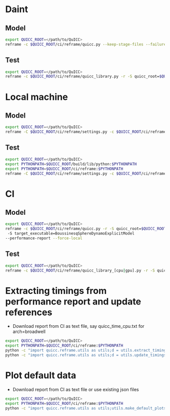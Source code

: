 # Daint
## Model
```sh
export QUICC_ROOT=</path/to/QuICC>
reframe -c $QUICC_ROOT/ci/reframe/quicc.py --keep-stage-files --failure-stats --performance-report --system daint:mc -r -p PrgEnv-gnu -S use_tool=none -S quicc_root=$QUICC_ROOT
```
## Test
```sh
export QUICC_ROOT=</path/to/QuICC>
reframe -c $QUICC_ROOT/ci/reframe/quicc_library.py -r -S quicc_root=$QUICC_ROOT --keep-stage-files --performance-report --force-local
```

# Local machine
## Model
```sh
export QUICC_ROOT=</path/to/QuICC>
reframe -C $QUICC_ROOT/ci/reframe/settings.py -c $QUICC_ROOT/ci/reframe/quicc.py -r -v -S quicc_root=$QUICC_ROOT --performance-report
```
## Test
```sh
export QUICC_ROOT=</path/to/QuICC>
export PYTHONPATH=$QUICC_ROOT/build/lib/python:$PYTHONPATH
export PYTHONPATH=$QUICC_ROOT/ci/reframe:$PYTHONPATH
reframe -C $QUICC_ROOT/ci/reframe/settings.py -c $QUICC_ROOT/ci/reframe/quicc_library_[cpu|gpu].py -r -S quicc_root=$QUICC_ROOT --performance-report --force-local --exec-policy=serial
```

# CI
## Model
```sh
export QUICC_ROOT=</path/to/QuICC>
reframe -c $QUICC_ROOT/ci/reframe/quicc.py -r -S quicc_root=$QUICC_ROOT
 -S target_executable=BoussinesqSphereDynamoExplicitModel
--performance-report --force-local
```
## Test
```sh
export QUICC_ROOT=</path/to/QuICC>
reframe -c $QUICC_ROOT/ci/reframe/quicc_library_[cpu|gpu].py -r -S quicc_root=$QUICC_ROOT --performance-report --force-local --exec-policy=serial
```

# Extracting timings from performance report and update references
- Download report from CI as text file, say quicc_time_cpu.txt for arch=broadwell
```sh
export QUICC_ROOT=</path/to/QuICC>
export PYTHONPATH=$QUICC_ROOT/ci/reframe:$PYTHONPATH
python -c "import quicc.reframe.utils as utils;d = utils.extract_timings('quicc_time_cpu.txt', 'broadwell');utils.write_timings('new_daint_mc_cpu.json', d)"
python -c "import quicc.reframe.utils as utils;d = utils.update_timings('new_daint_mc_cpu.json', 'cpu.json')"
```

# Plot default data
- Download report from CI as text file or use existing json files
```sh
export QUICC_ROOT=</path/to/QuICC>
export PYTHONPATH=$QUICC_ROOT/ci/reframe:$PYTHONPATH
python -c "import quicc.reframe.utils as utils;utils.make_default_plots(file_cpu = 'quicc_time_cpu.txt', file_gpu = 'quicc_time_gpu.txt', save = False);"
```
